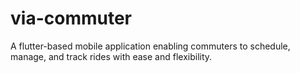 # via-commuter
A flutter-based mobile application enabling commuters to schedule, manage, and track rides with ease and flexibility.
